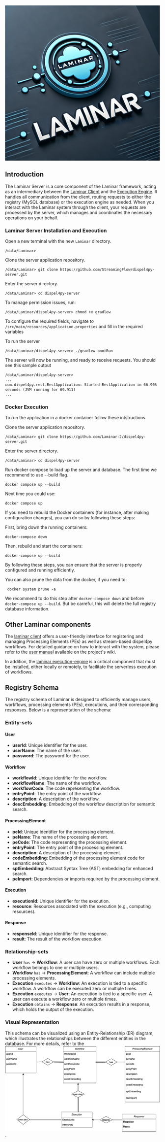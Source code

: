 ![Laminar Logo](logo.webp)

## Introduction

The Laminar Server is a core component of the Laminar framework, acting as an intermediary between the [Laminar Client](https://github.com/StreamingFlow/dispel4py-client) and the [Execution Engine](https://github.com/StreamingFlow/dispel4py-execution). It handles all communication from the client, routing requests to either the registry (MySQL database) or the execution engine as needed. When you interact with the Laminar system through the client, your requests are processed by the server, which manages and coordinates the necessary operations on your behalf.

### Laminar Server Installation and Execution
Open a new terminal with the new `Laminar` directory.
```
/data/Laminar> 
```
Clone the server application repository.
```
/data/Laminar> git clone https://github.com/StreamingFlow/dispel4py-server.git
```
Enter the server directory.
```
/data/Laminar> cd dispel4py-server
```
To manage permission issues, run:
```
/data/Laminar/dispel4py-server> chmod +x gradlew
```
To configure the required fields, navigate to `/src/main/resources/application.properties` and fill in the required variables

To run the server
```
/data/Laminar/dispel4py-server> ./gradlew bootRun
```
The server will now be running, and ready to receive requests. You should see this sample output
```
/data/Laminar/dispel4py-server>
...
com.dispel4py.rest.RestApplication: Started RestApplication in 66.905 seconds (JVM running for 69.911)
...
```

### Docker Execution 

To run the application in a docker container follow these intstructions 

Clone the server application repository.

```
/data/Laminar> git clone https://github.com/Laminar-2/dispel4py-server.git
```
Enter the server directory.
```
/data/Laminar> cd dispel4py-server
```
Run docker compose to load up the server and database. The first time we recommend to use --build flag. 
```
docker compose up --build
```

Next time you could use:
```
docker compose up
```

If you need to rebuild the Docker containers (for instance, after making configuration changes), you can do so by following these steps:

First, bring down the running containers:
```
docker-compose down
```
Then, rebuild and start the containers:
```
docker-compose up --build
```
By following these steps, you can ensure that the server is properly configured and running efficiently.

You can also prune the data from the docker, if you need to:
```
 docker system prune -a
```
We recommend to do this step after `docker-compose down` and before `docker-compose up --build`. But be carreful, this will delete the full registry database information.

## Other Laminar components

The [laminar client](https://github.com/StreamingFlow/dispel4py-client) offers a user-friendly interface for registering and managing Processing Elements (PEs) as well as stream-based dispel4py workflows. For detailed guidance on how to interact with the system, please refer to the [user manual](https://github.com/StreamingFlow/dispel4py-client/wiki) available on the project's wiki.

In addition, the [laminar execution-engine](https://github.com/StreamingFlow/dispel4py-execution) is a critical component that must be installed, either locally or remotely, to facilitate the serverless execution of workflows.

## Registry Schema


The registry  schema of Laminar is designed to efficiently manage users, workflows, processing elements (PEs), executions, and their corresponding responses. Below is a representation of the schema:

### Entity-sets

#### User
- **userId**: Unique identifier for the user.
- **userName**: The name of the user.
- **password**: The password for the user.

#### Workflow
- **workflowId**: Unique identifier for the workflow.
- **workflowName**: The name of the workflow.
- **workflowCode**: The code representing the workflow.
- **entryPoint**: The entry point of the workflow.
- **description**: A description of the workflow.
- **descEmbedding**: Embedding of the workflow description for semantic search.

#### ProcessingElement
- **peId**: Unique identifier for the processing element.
- **peName**: The name of the processing element.
- **peCode**: The code representing the processing element.
- **entryPoint**: The entry point of the processing element.
- **description**: A description of the processing element.
- **codeEmbedding**: Embedding of the processing element code for semantic search.
- **sptEmbedding**: Abstract Syntax Tree (AST) embedding for enhanced search.
- **peImport**: Dependencies or imports required by the processing element.

#### Execution
- **executionId**: Unique identifier for the execution.
- **resource**: Resources associated with the execution (e.g., computing resources).

#### Response
- **responseId**: Unique identifier for the response.
- **result**: The result of the workflow execution.

### Relationship-sets

- **User** `has` → **Workflow**: A user can have zero or multiple workflows. Each workflow belongs to one or multiple users.
- **Workflow** `has` → **ProcessingElement**: A workflow can include multiple processing elements. 
- **Execution** `executes` → **Workflow**: An execution is tied to a specific workflow. A workflow can be executed zero or multiple times.
- **Execution** `executes` → **User**: An execution is tied to a specific user. A user can execute a workflow zero or multiple times.
- **Execution** `obtains` → **Response**: An execution results in a response, which holds the output of the execution.

### Visual Representation

This schema can be visualized using an Entity-Relationship (ER) diagram, which illustrates the relationships between the different entities in the database. For more details, refer to the ![Laminar2 Model](laminar2model.png).


